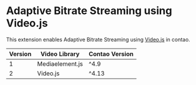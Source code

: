 # Adaptive Bitrate Streaming using Video.js

This extension enables Adaptive Bitrate Streaming using [Video.js](https://github.com/videojs/video.js) in contao.

| Version | Video Library   | Contao Version |
| ------- | --------------- | -------------- |
| 1       | Mediaelement.js | ^4.9           |
| 2       | Video.js        | ^4.13          |
